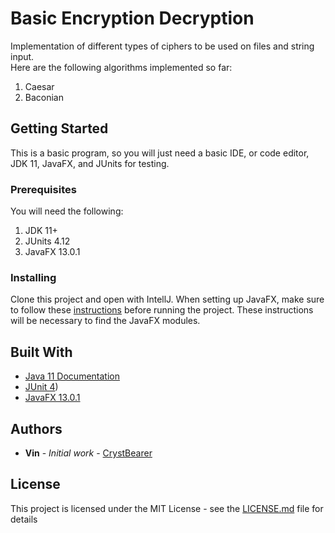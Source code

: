 # Basic Encryption Decryption
Implementation of different types of ciphers to be used on files and string input.    
Here are the following algorithms implemented so far:   
1. Caesar
2. Baconian

## Getting Started

This is a basic program, so you will just need a basic IDE, or code editor, JDK 11, JavaFX, and JUnits for testing. 

### Prerequisites

You will need the following:
1. JDK 11+   
2. JUnits 4.12    
3. JavaFX 13.0.1   

### Installing
Clone this project and open with IntellJ. When setting up JavaFX, make sure to follow these [instructions](https://openjfx.io/openjfx-docs/) before running the project. These instructions will be necessary to find the JavaFX modules.

## Built With
* [Java 11 Documentation](https://docs.oracle.com/en/java/javase/11/docs/api/index.html)
* [JUnit 4](https://junit.org/junit4/javadoc/latest/))
* [JavaFX 13.0.1](https://gluonhq.com/products/javafx/)

## Authors  

* **Vin** - *Initial work* - [CrystBearer](https://github.com/CrystBearer)

## License

This project is licensed under the MIT License - see the [LICENSE.md](LICENSE.md) file for details

